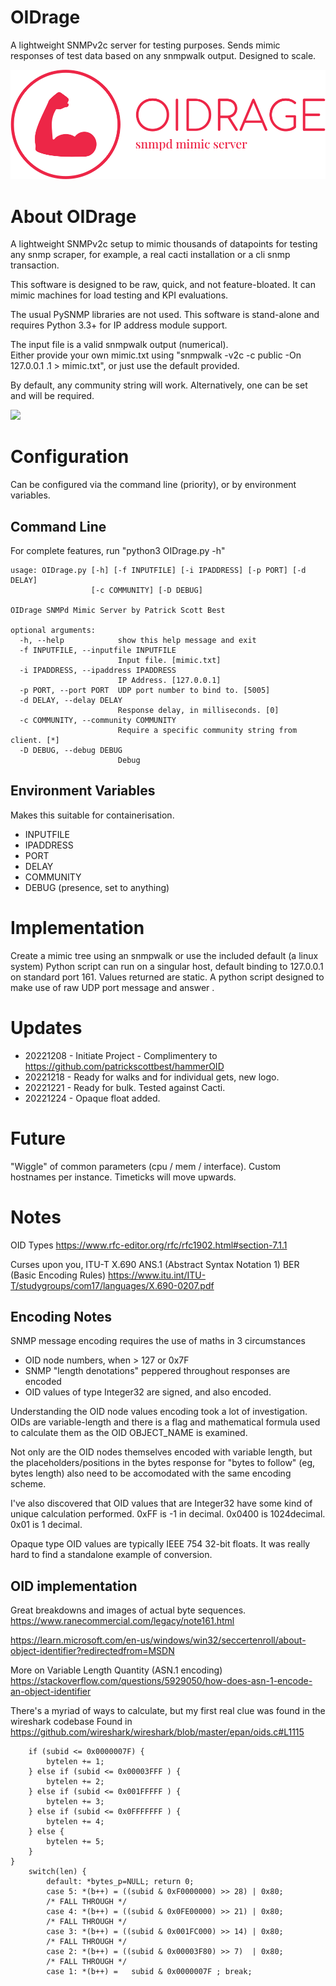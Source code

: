 # OIDrage
A lightweight SNMPv2c server for testing purposes.  Sends mimic responses of test data based on any snmpwalk output.  Designed to scale.

![OIDrage Logo](logo/png/logo-no-background.png?raw=true "OIDrage Logo")

# About OIDrage
A lightweight SNMPv2c setup to mimic thousands of datapoints for testing any snmp scraper, for example, a real cacti installation or a cli snmp transaction.  

This software is designed to be raw, quick, and not feature-bloated.  It can mimic machines for load testing and KPI evaluations.  

The usual PySNMP libraries are not used.  This software is stand-alone and requires Python 3.3+ for IP address module support.

The input file is a valid snmpwalk output (numerical).  
Either provide your own mimic.txt using "snmpwalk -v2c -c public -On 127.0.0.1 .1 > mimic.txt", or just use the default provided.

By default, any community string will work.  Alternatively, one can be set and will be required.

<a href="https://www.buymeacoffee.com/pbest"><img src="https://img.buymeacoffee.com/button-api/?text=Buy me a coffee&emoji=&slug=pbest&button_colour=40DCA5&font_colour=ffffff&font_family=Cookie&outline_colour=000000&coffee_colour=FFDD00" /></a>

# Configuration

Can be configured via the command line (priority), or by environment variables.

## Command Line

For complete features, run "python3 OIDrage.py -h"

```
usage: OIDrage.py [-h] [-f INPUTFILE] [-i IPADDRESS] [-p PORT] [-d DELAY]
                  [-c COMMUNITY] [-D DEBUG]

OIDrage SNMPd Mimic Server by Patrick Scott Best

optional arguments:
  -h, --help            show this help message and exit
  -f INPUTFILE, --inputfile INPUTFILE
                        Input file. [mimic.txt]
  -i IPADDRESS, --ipaddress IPADDRESS
                        IP Address. [127.0.0.1]
  -p PORT, --port PORT  UDP port number to bind to. [5005]
  -d DELAY, --delay DELAY
                        Response delay, in milliseconds. [0]
  -c COMMUNITY, --community COMMUNITY
                        Require a specific community string from client. [*]
  -D DEBUG, --debug DEBUG
                        Debug
```

## Environment Variables

Makes this suitable for containerisation. 

- INPUTFILE
- IPADDRESS
- PORT
- DELAY
- COMMUNITY
- DEBUG  (presence, set to anything)


# Implementation

Create a mimic tree using an snmpwalk or use the included default (a linux system)
Python script can run on a singular host, default binding to 127.0.0.1 on standard port 161.
Values returned are static.
A python script designed to make use of raw UDP port message and answer .

# Updates
- 20221208 - Initiate Project - Complimentery to https://github.com/patrickscottbest/hammerOID
- 20221218 - Ready for walks and for individual gets, new logo.
- 20221221 - Ready for bulk.  Tested against Cacti.
- 20221224 - Opaque float added.


# Future

"Wiggle" of common parameters (cpu / mem / interface).
Custom hostnames per instance.
Timeticks will move upwards.


# Notes 

OID Types
https://www.rfc-editor.org/rfc/rfc1902.html#section-7.1.1

Curses upon you, ITU-T X.690 ANS.1 (Abstract Syntax Notation 1) BER (Basic Encoding Rules)
https://www.itu.int/ITU-T/studygroups/com17/languages/X.690-0207.pdf



## Encoding Notes

SNMP message encoding requires the use of maths in 3 circumstances

- OID node numbers, when > 127 or 0x7F
- SNMP "length denotations" peppered throughout responses are encoded
- OID values of type Integer32 are signed, and also encoded.

Understanding the OID node values encoding took a lot of investigation.  
OIDs are variable-length and there is a flag and mathematical formula used to calculate them as the OID OBJECT_NAME is examined.

Not only are the OID nodes themselves encoded with variable length, but the placeholders/positions in the bytes response for "bytes to follow" (eg, bytes length) also need to be accomodated with the same encoding scheme.

I've also discovered that OID values that are Integer32 have some kind of unique calculation performed. 0xFF is -1 in decimal.  0x0400 is 1024decimal.  0x01 is 1 decimal.

Opaque type OID values are typically IEEE 754 32-bit floats.  It was really hard to find a standalone example of conversion.


## OID implementation

Great breakdowns and images of actual byte sequences.  https://www.ranecommercial.com/legacy/note161.html

https://learn.microsoft.com/en-us/windows/win32/seccertenroll/about-object-identifier?redirectedfrom=MSDN

More on Variable Length Quantity (ASN.1 encoding) https://stackoverflow.com/questions/5929050/how-does-asn-1-encode-an-object-identifier

There's a myriad of ways to calculate, but my first real clue was found in the wireshark codebase
Found in https://github.com/wireshark/wireshark/blob/master/epan/oids.c#L1115

		if (subid <= 0x0000007F) {
			bytelen += 1;
		} else if (subid <= 0x00003FFF ) {
			bytelen += 2;
		} else if (subid <= 0x001FFFFF ) {
			bytelen += 3;
		} else if (subid <= 0x0FFFFFFF ) {
			bytelen += 4;
		} else {
			bytelen += 5;
		}
	}
		switch(len) {
			default: *bytes_p=NULL; return 0;
			case 5: *(b++) = ((subid & 0xF0000000) >> 28) | 0x80;
			/* FALL THROUGH */
			case 4: *(b++) = ((subid & 0x0FE00000) >> 21) | 0x80;
			/* FALL THROUGH */
			case 3: *(b++) = ((subid & 0x001FC000) >> 14) | 0x80;
			/* FALL THROUGH */
			case 2: *(b++) = ((subid & 0x00003F80) >> 7)  | 0x80;
			/* FALL THROUGH */
			case 1: *(b++) =   subid & 0x0000007F ; break;

